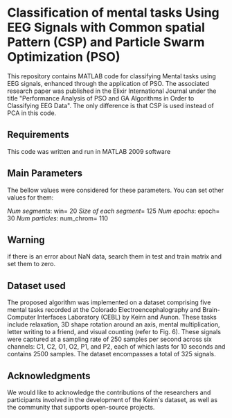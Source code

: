 # Classification of mental tasks Using EEG Signals with Common spatial Pattern (CSP) and Particle Swarm Optimization (PSO) 

This repository contains MATLAB code for classifying Mental tasks using EEG signals, enhanced through the application of PSO. The associated research paper was published in the Elixir International Journal under the title "Performance Analysis of PSO and GA Algorithms in Order to Classifying EEG Data". The only difference is that CSP is used instead of PCA in this code.

## Requirements

This code was written and run in MATLAB 2009 software

## Main Parameters

The bellow values were considered for these parameters. You can set other values for them:

*Num segments*: win= 20
*Size of each segment*= 125
*Num epochs*: epoch= 30
*Num particles*: num_chrom= 110    

## Warning

if there is an error about NaN data, search them in test and train matrix and set them to zero.

## Dataset used

The proposed algorithm was implemented on a dataset comprising five mental tasks recorded at the Colorado Electroencephalography and Brain-Computer Interfaces Laboratory (CEBL) by Keirn and Aunon. These tasks include relaxation, 3D shape rotation around an axis, mental multiplication, letter writing to a friend, and visual counting (refer to Fig. 6). These signals were captured at a sampling rate of 250 samples per second across six channels: C1, C2, O1, O2, P1, and P2, each of which lasts for 10 seconds and contains 2500 samples. The dataset encompasses a total of 325 signals.

## Acknowledgments

We would like to acknowledge the contributions of the researchers and participants involved in the development of the Keirn's dataset, as well as the community that supports open-source projects.
